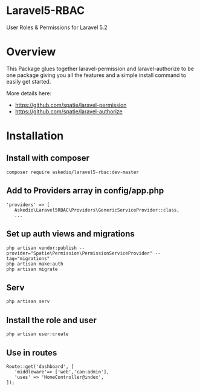 # Laravel5-RBAC
User Roles &amp; Permissions for Laravel 5.2


# Overview
This Package glues together laravel-permission and laravel-authorize to be one package giving you all the features and a simple install command to easily get started.

More details here:
* https://github.com/spatie/laravel-permission
* https://github.com/spatie/laravel-authorize


# Installation
## Install with composer
~~~
composer require askedio/laravel5-rbac:dev-master
~~~

## Add to Providers array in config/app.php
~~~
'providers' => [
   Askedio\Laravel5RBAC\Providers\GenericServiceProvider::class,
   ...
~~~

## Set up auth views and migrations
~~~
php artisan vendor:publish --provider="Spatie\Permission\PermissionServiceProvider" --tag="migrations"
php artisan make:auth
php artisan migrate 
~~~


## Serv
~~~ 
php artisan serv
~~~


## Install the role and user
~~~
php artisan user:create
~~~

## Use in routes
~~~
Route::get('dashboard', [
   'middleware'=> ['web','can:admin'],
   'uses' => 'HomeController@index',
]);
~~~



